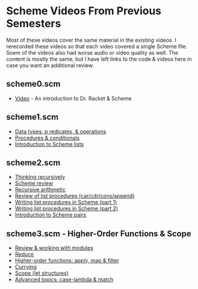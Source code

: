 # Scheme Videos From Previous Semesters

Most of these videos cover the same material in the existing videos.  I rerecorded these videos so that each video covered a single Scheme file.  Soem of the videos also had worse audio or video quality as well.  The content is mostly the same, but I have left links to the code & videos here in case you want an additional review.

## scheme0.scm

- [Video](https://youtu.be/aPsIUv0rP7o) - An introduction to Dr. Racket & Scheme

## scheme1.scm

- [Data types, p redicates, & operations](https://youtu.be/r64vat2ztf4)
- [Procedures & conditionals](https://youtu.be/Io1eNFxxtqg)
- [Introduction to Scheme lists](https://youtu.be/GXKfxQdTohk)

## scheme2.scm

- [Thinking recursively](https://youtu.be/zDJXVpHASuI)
- [Scheme review](https://youtu.be/YCjxbHZT_Ho)
- [Recursive arithmetic](https://youtu.be/mdnEoBMOpQs)
- [Review of list procedures (car/cdr/cons/append)](https://youtu.be/DhbmRVMdEaE)
- [Writing list procedures in Scheme (part 1)](https://youtu.be/BAYoEGGzj5s)
- [Writing list procedures in Scheme (part 2)](https://youtu.be/u0U4XJMzFzM)
- [Introduction to Scheme pairs](https://youtu.be/SF4VEPtv_Po)

## scheme3.scm - Higher-Order Functions & Scope

- [Review & working with modules](https://youtu.be/tYX7Nht6pyA)
- [Reduce](https://youtu.be/wOu7itUGR70)
- [Higher-order functions: apply, map & filter](https://youtu.be/Xs58XIu_QyU)
- [Currying](https://youtu.be/ojutgb4UjAE)
- [Scope (let structures)](https://youtu.be/drmrNQWklxM)
- [Advanced topics: case-lambda & match](https://youtu.be/3dfEXUz0NTg)
